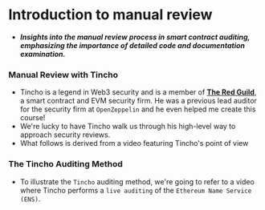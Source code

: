 # Introduction to manual review
- ***Insights into the manual review process in smart contract auditing, emphasizing the importance of detailed code and documentation examination.***

### Manual Review with Tincho
- Tincho is a legend in Web3 security and is a member of **[The Red Guild](https://theredguild.org/)**, a smart contract and EVM security firm. He was a previous lead auditor for the security firm at `OpenZeppelin` and he even helped me create this course!
- We're lucky to have Tincho walk us through his high-level way to approach security reviews.
- What follows is derived from a video featuring Tincho's point of view

### The Tincho Auditing Method
- To illustrate the `Tincho` auditing method, we're going to refer to a video where Tincho performs a `live auditing` of the `Ethereum Name Service (ENS)`.
